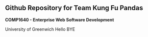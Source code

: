 ## Github Repository for Team Kung Fu Pandas
**COMP1640 - Enterprise Web Software Development**

University of Greenwich
Hello
BYE
